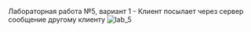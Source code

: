 Лабораторная работа №5, вариант 1 - Клиент посылает через сервер сообщение другому клиенту
![lab_5](https://github.com/user-attachments/assets/9d0330e9-f0d2-40ae-8901-1ddf83ee8a69)

